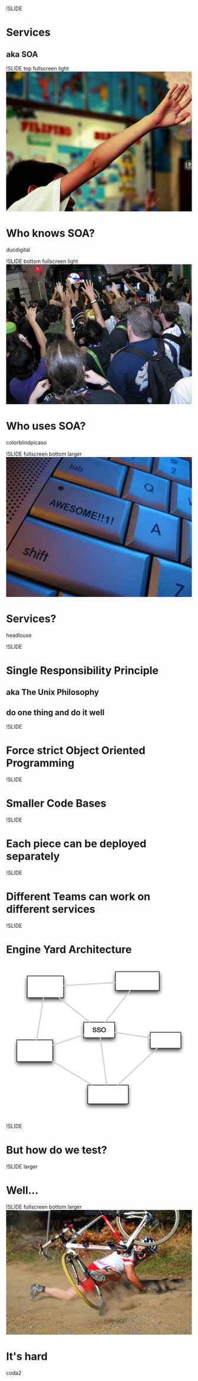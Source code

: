 !SLIDE
# Services
## aka SOA

!SLIDE top fullscreen light
![](hands1.jpg)
# Who knows SOA?
<span class="caption flickr">ducdigital</span>

!SLIDE bottom fullscreen light
![](hands2.jpg)
# Who uses SOA?
<span class="caption flickr">colorblindpicaso</span>


!SLIDE fullscreen bottom larger
![](awesome.jpg)
# Services?
<span class="flickr caption">headlouse</span>

!SLIDE
# Single Responsibility Principle
## aka The Unix Philosophy
## do one thing and do it well

!SLIDE
# Force strict Object Oriented Programming

!SLIDE
# Smaller Code Bases

!SLIDE
# Each piece can be deployed separately

!SLIDE
# Different Teams can work on different services

!SLIDE
# Engine Yard Architecture
![](ey_arch.png)


!SLIDE
# But how do we test?

!SLIDE larger
# Well...

!SLIDE fullscreen bottom larger
![](fail.jpg)
# It's hard
<span class="flickr caption">coda2</span>

